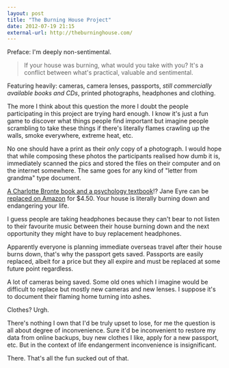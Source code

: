 ```yaml
---
layout: post
title: "The Burning House Project"
date: 2012-07-19 21:15
external-url: http://theburninghouse.com/
---
```


Preface: I'm deeply non-sentimental.

> If your house was burning, what would you take with you? It's a conflict between what's practical, valuable and sentimental. 

Featuring heavily: cameras, camera lenses, passports, *still commercially available books and CDs*, printed photographs, headphones and clothing.

The more I think about this question the more I doubt the people participating in this project are trying hard enough. I know it's just a fun game to discover what things people find important but imagine people scrambling to take these things if there's literally flames crawling up the walls, smoke everywhere, extreme heat, etc.

No one should have a print as their *only* copy of a photograph. I would hope that while composing these photos the participants realised how dumb it is, immediately scanned the pics and stored the files on their computer and on the internet somewhere. The same goes for any kind of "letter from grandma" type document.

[A Charlotte Bronte book and a psychology textbook](http://theburninghouse.com/post/26497459645/silka-frigault)!? Jane Eyre can be [replaced on Amazon](http://www.amazon.com/Jane-Eyre-Dover-Thrift-Editions/dp/0486424499) for $4.50. Your house is literally burning down and endangering your life.

I guess people are taking headphones because they can't bear to not listen to their favourite music between their house burning down and the next opportunity they might have to buy replacement headphones.

Apparently everyone is planning immediate overseas travel after their house burns down, that's why the passport gets saved. Passports are easily replaced, albeit for a price but they all expire and must be replaced at some future point regardless.

A lot of cameras being saved. Some old ones which I imagine would be difficult to replace but mostly new cameras and new lenses. I suppose it's to document their flaming home turning into ashes.

Clothes? Urgh.

There's nothing I own that I'd be truly upset to lose, for me the question is all about degree of inconvenience. Sure it'd be inconvenient to restore my data from online backups, buy new clothes I like, apply for a new passport, etc. But in the context of life endangerment inconvenience is insignificant.

There. That's all the fun sucked out of that.